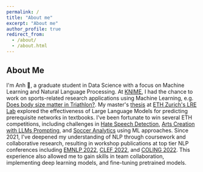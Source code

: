 ```yaml
---
permalink: /
title: "About me"
excerpt: "About me"
author_profile: true
redirect_from: 
  - /about/
  - /about.html
---
```


## About Me
I'm Anh 👋, a graduate student in Data Science with a focus on Machine Learning and Natural Language Processing. At [KNIME](https://www.knime.com), I had the chance to work on sports-related research applications using Machine Learning, e.g. [Does body size matter in Triathlon?](https://www.knime.com/blog/does-body-size-matter-in-triathlon). My master's [thesis](https://drive.google.com/file/d/1eVe5mFt36n26ADedGGOQgyazaaOQSimQ/view) at [ETH Zurich's LRE Lab](https://lre.inf.ethz.ch) explored the effectiveness of Large Language Models for predicting prerequisite networks in textbooks. I've been fortunate to win several ETH competitions, including challenges in [Hate Speech Detection](https://latsis2023.ethz.ch/program.html), [Arts Creation with LLMs Prompting](https://www.datathon.ai), and [Soccer Analytics](https://sn.ethz.ch/hs23/sasc.html) using ML approaches. Since 2021, I've deepened my understanding of NLP through coursework and collaborative research, resulting in workshop publications at top tier NLP conferences including [EMNLP 2022](https://aclanthology.org/2022.case-1.11.pdf), [CLEF 2022](https://ceur-ws.org/Vol-3180/paper-86.pdf), and [COLING 2022](https://aclanthology.org/2022.vardial-1.10.pdf). This experience also allowed me to gain skills in team collaboration, implementing deep learning models, and fine-tuning pretrained models.

